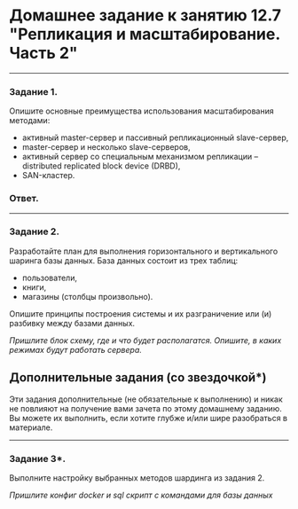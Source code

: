 # Домашнее задание к занятию 12.7 "Репликация и масштабирование. Часть 2"

---

### Задание 1.

Опишите основные преимущества использования масштабирования методами:

- активный master-сервер и пассивный репликационный slave-сервер, 
- master-сервер и несколько slave-серверов, 
- активный сервер со специальным механизмом репликации – distributed replicated block device (DRBD), 
- SAN-кластер.

### Ответ.

---

### Задание 2.


Разработайте план для выполнения горизонтального и вертикального шаринга базы данных. База данных состоит из трех таблиц: 

- пользователи, 
- книги, 
- магазины (столбцы произвольно). 

Опишите принципы построения системы и их разграничение или (и) разбивку между базами данных.

*Пришлите блок схему, где и что будет располагатся. Опишите, в каких режимах будут работать сервера.* 

## Дополнительные задания (со звездочкой*)

Эти задания дополнительные (не обязательные к выполнению) и никак не повлияют на получение вами зачета по этому домашнему заданию. Вы можете их выполнить, если хотите глубже и/или шире разобраться в материале.

---
### Задание 3*.

Выполните настройку выбранных методов шардинга из задания 2.

*Пришлите конфиг docker и sql скрипт с командами для базы данных*
